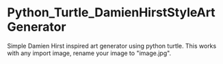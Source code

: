 # Python_Turtle_DamienHirstStyleArtGenerator
Simple Damien Hirst inspired art generator using python turtle. This works with any import image, rename your image to "image.jpg".

